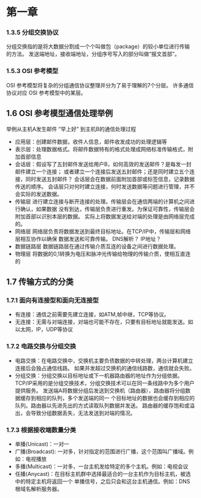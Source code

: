 # 第一章
### 1.3.5 分组交换协议
分组交换指的是将大数据分割成一个个叫做包（package）的较小单位进行传输的方法。
发送端地址，接收端地址，分组序号写入的部分叫做“报文首部”。

### 1.5.3 OSI 参考模型
OSI 参考模型将复杂的分组通信协议整理并分为了易于理解的7个分层。
许多通信协议对应 OSI 参考模型中的某层。

## 1.6 OSI 参考模型通信处理举例
举例从主机A发生邮件 “早上好” 到主机B的通信处理过程

- 应用层：创建邮件数据，收件人信息，邮件收发成功的处理逻辑等
- 表示层：处理数据格式。将邮件数据特有的格式处理成网络标准传输格式，附加首部信息
- 会话层：假设写了五封邮件发送给用户B，如何高效的发送邮件？是每发一封邮件建立一个连接；
或者建立一个连接后发送五封邮件；还是同时建立五个连接，同时发送五封邮件？
会话层会在数据前面附加首部或标签信息，记录数据传送的顺序。
会话层只对何时建立连接，何时发送数据等问题进行管理，并不会实际的发送数据。
- 传输层 进行建立连接与断开连接的处理。传输层会在通信两端的计算机之间进行确认，如果数据
没有到达，传输层负责进行重发。为保证可靠性，传输层会附加首部以识别本层的数据。
实际上将数据发送给对端的处理是由网络层完成的。
- 网络层 网络层负责将数据发送到最终目标地址。在TCP/IP中，传输层和网络层相互协作以确保
数据发送和可靠传输。
DNS解析？ IP地址？
- 数据链路层 数据链路层在通过传输介质互连的设备之间进行数据处理。
- 物理层 将数据的0,1转换为电压和脉冲光传输给物理的传输介质，使相互直连的

## 1.7 传输方式的分类
### 1.7.1 面向有连接型和面向无连接型
- 有连接：通信之前需要先建立连接，如ATM,帧中继，TCP等协议。
- 无连接：无需与对端连接，对端也可能不存在，只要有目标地址就能发送。如以太网，IP，UDP等协议

### 1.7.2 电路交换与分组交换
- 电路交换：在电路交换中，交换机主要负债数据的中转处理，两台计算机建立连接后会独占通信线路。
如果并发超过交换机的通信线路数，通信就会失败。
- 分组交换：分组交换以目标地址或下一机器路由器的地址作为分组依据。
TCP/IP采用的是分组交换技术，分组交换技术可以在同一条线路中为多个用户提供服务。
发送端A将数据分组后发送到交换机（路由器），路由器将分组数据缓存到相应的队列，多个发送端的同一
个目标地址的数据也会缓存到相应的队列。路由器以先进先出的方式读取队列数据并发送。
路由器的缓存饱和或溢出，会导致分组数据丢失，无法发送到对端的情况。

### 1.7.3 根据接收端数量分类
- 单播(Unicast)：一对一
- 广播(Broadcast): 一对多，针对指定的范围进行广播，这个范围叫广播域。例如：电视播放
- 多播(Multicast)：一对多，一台主机发给特定的多个主机。例如：电视会议
- 任播(Anycast)：在目标主机群中选择最适合的一台主机作为目标主机，被选中的特定主机将返回一个
单播信号，之后只会和这台主机通信。例如：DNS根域名解析服务器。






